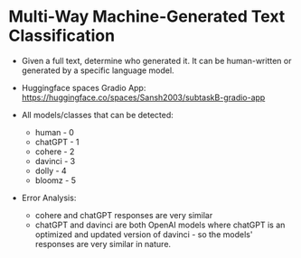 # Multi-Way Machine-Generated Text Classification<br>

* Given a full text, determine who generated it. It can be human-written or generated by a specific language model.

* Huggingface spaces Gradio App: https://huggingface.co/spaces/Sansh2003/subtaskB-gradio-app

* All models/classes that can be detected:
	* human - 0
	* chatGPT - 1
	* cohere - 2
	* davinci - 3
	* dolly - 4
	* bloomz - 5

* Error Analysis:
	* cohere and chatGPT responses are very similar
	* chatGPT and davinci are both OpenAI models where chatGPT is an optimized and updated version of davinci - so the models' responses are very similar in nature.
